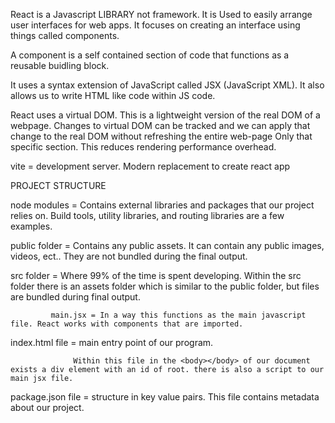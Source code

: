 React is a Javascript LIBRARY not framework. It is Used to easily arrange user interfaces for web apps. It focuses on creating an interface using things called components.

A component is a self contained section of code that functions as a reusable buidling block. 

It uses a syntax extension of JavaScript called JSX (JavaScript XML). It also allows us to write HTML like code within JS code. 

React uses a virtual DOM. This is a lightweight version of the real DOM of a webpage. Changes to virtual DOM can be tracked and we can apply that change to the real DOM without refreshing the entire web-page Only that specific section. This reduces rendering performance overhead. 

vite = development server. Modern replacement to create react app

PROJECT STRUCTURE 

node modules = Contains external libraries and packages 
               that our project relies on. Build tools, utility libraries, and routing libraries are a few examples. 

public folder = Contains any public assets. It can 
                contain any public images, videos, ect.. They are not bundled during the final output. 

src folder = Where 99% of the time is spent developing. 
             Within the src folder there is an assets folder which is similar to the public folder, but files are bundled during final output. 

             main.jsx = In a way this functions as the main javascript file. React works with components that are imported. 

index.html file = main entry point of our program. 

                  Within this file in the <body></body> of our document exists a div element with an id of root. there is also a script to our main jsx file. 

package.json file = structure in key value pairs. This 
                    file contains metadata about our project. 